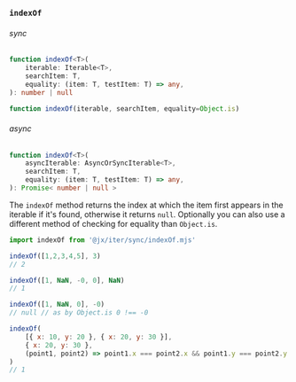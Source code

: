 ### `indexOf`

###### sync

```ts
function indexOf<T>(
    iterable: Iterable<T>,
    searchItem: T,
    equality: (item: T, testItem: T) => any,
): number | null

function indexOf(iterable, searchItem, equality=Object.is)
```

###### async

```ts
function indexOf<T>(
    asyncIterable: AsyncOrSyncIterable<T>,
    searchItem: T,
    equality: (item: T, testItem: T) => any,
): Promise< number | null >
```

The `indexOf` method returns the index at which the item first appears in the iterable if it's found, otherwise it returns `null`.
Optionally you can also use a different method of checking for equality than `Object.is`.

```js
import indexOf from '@jx/iter/sync/indexOf.mjs'

indexOf([1,2,3,4,5], 3)
// 2

indexOf([1, NaN, -0, 0], NaN)
// 1

indexOf([1, NaN, 0], -0)
// null // as by Object.is 0 !== -0

indexOf(
    [{ x: 10, y: 20 }, { x: 20, y: 30 }],
    { x: 20, y: 30 },
    (point1, point2) => point1.x === point2.x && point1.y === point2.y
)
// 1
```
